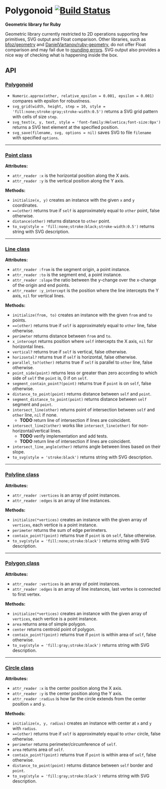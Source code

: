 # Polygonoid [![Build Status](https://travis-ci.org/Maumagnaguagno/Polygonoid.svg)](https://travis-ci.org/Maumagnaguagno/Polygonoid)
**Geometric library for Ruby**

Geometric library currently restricted to 2D operations supporting few primitives, SVG output and Float comparison.
Other libraries, such as [bfoz/geometry](https://github.com/bfoz/geometry) and [DanielVartanov/ruby-geometry](https://github.com/DanielVartanov/ruby-geometry), do not offer Float comparison and may fail due to [rounding errors](http://floating-point-gui.de/).
SVG output also provides a nice way of checking what is happening inside the box.

## API

### [Polygonoid](Polygonoid.rb)
- ``Numeric.approx(other, relative_epsilon = 0.001, epsilon = 0.001)`` compares with epsilon for robustness.
- ``svg_grid(width, height, step = 10, style = 'fill:none;stroke:gray;stroke-width:0.5')`` returns a SVG grid pattern with cells of size ``step``.
- ``svg_text(x, y, text, style = 'font-family:Helvetica;font-size:8px')`` returns a SVG text element at the specified position.
- ``svg_save(filename, svg, options = nil)`` saves SVG to file ``filename`` with specified ``options``.

---

### [Point class](src/Point.rb)
**Attributes:**
- ``attr_reader :x`` is the horizontal position along the X axis.
- ``attr_reader :y`` is the vertical position along the Y axis.

**Methods:**
- ``initialize(x, y)`` creates an instance with the given ``x`` and ``y`` coordinates.
- ``==(other)`` returns true if ``self`` is approximately equal to ``other`` point, false otherwise.
- ``distance(other)`` returns distance to ``other`` point.
- ``to_svg(style = 'fill:none;stroke:black;stroke-width:0.5')`` returns string with SVG description.

---

### [Line class](src/Line.rb)
**Attributes:**
- ``attr_reader :from`` is the segment origin, a point instance.
- ``attr_reader :to`` is the segment end, a point instance.
- ``attr_reader :slope`` the ratio between the y-change over the x-change of the origin and end points.
- ``attr_reader :y_intercept`` is the position where the line intercepts the Y axis, ``nil`` for vertical lines.

**Methods:**
- ``initialize(from, to)`` creates an instance with the given ``from`` and ``to`` points.
- ``==(other)`` returns true if ``self`` is approximately equal to ``other`` line, false otherwise.
- ``perimeter`` returns distance between ``from`` and ``to``.
- ``x_intercept`` returns position where ``self`` intercepts the X axis, ``nil`` for horizontal lines.
- ``vertical?`` returns true if ``self`` is vertical, false otherwise.
- ``horizontal?`` returns true if ``self`` is horizontal, false otherwise.
- ``parallel_to?(other)`` returns true if ``self`` is parallel to ``other`` line, false otherwise.
- ``point_side(point)`` returns less or greater than zero according to which side of ``self`` the ``point`` is, 0 if on ``self``.
- ``segment_contain_point?(point)`` returns true if ``point`` is on ``self``, false otherwise.
- ``distance_to_point(point)`` returns distance between ``self`` and ``point``.
- ``segment_distance_to_point(point)`` returns distance between ``self`` segment and ``point``.
- ``intersect_line(other)`` returns point of intersection between ``self`` and ``other`` line, ``nil`` if none.
  - **TODO** return line of intersection if lines are coincident.
- ``intersect_line2(other)`` works like ``intersect_line(other)`` for non-horizontal/vertical lines.
  - **TODO** verify implementation and add tests.
  - **TODO** return line of intersection if lines are coincident.
- ``intersect_line_angle(other)`` returns angle between lines based on their slope.
- ``to_svg(style = 'stroke:black')`` returns string with SVG description.

---

### [Polyline class](src/Polyline.rb)
**Attributes:**
- ``attr_reader :vertices`` is an array of point instances.
- ``attr_reader :edges`` is an array of line instances.

**Methods:**
- ``initialize(*vertices)`` creates an instance with the given array of ``vertices``, each vertice is a point instance.
- ``perimeter`` returns the sum of edge perimeters.
- ``contain_point?(point)`` returns true if ``point`` is on ``self``, false otherwise.
- ``to_svg(style = 'fill:none;stroke:black')`` returns string with SVG description.

---

### [Polygon class](src/Polygon.rb)
**Attributes:**
- ``attr_reader :vertices`` is an array of point instances.
- ``attr_reader :edges`` is an array of line instances, last vertex is connected to first vertex.

**Methods:**
- ``initialize(*vertices)`` creates an instance with the given array of ``vertices``, each vertice is a point instance.
- ``area`` returns area of simple polygon.
- ``center`` returns centroid point of polygon.
- ``contain_point?(point)`` returns true if ``point`` is within area of ``self``, false otherwise.
- ``to_svg(style = 'fill:gray;stroke:black')`` returns string with SVG description.

---

### [Circle class](src/Circle.rb)
**Attributes:**
- ``attr_reader :x`` is the center position along the X axis.
- ``attr_reader :y`` is the center position along the Y axis.
- ``attr_reader :radius`` is how far the circle extends from the center position ``x`` and ``y``.

**Methods:**
- ``initialize(x, y, radius)`` creates an instance with center at ``x`` and ``y`` with ``radius``.
- ``==(other)`` returns true if ``self`` is approximately equal to ``other`` circle, false otherwise.
- ``perimeter`` returns perimeter/circumference of ``self``.
- ``area`` returns area of ``self``.
- ``contain_point?(point)`` returns true if ``point`` is within area of ``self``, false otherwise.
- ``distance_to_point(point)`` returns distance between ``self`` border and ``point``.
- ``to_svg(style = 'fill:gray;stroke:black')`` returns string with SVG description.